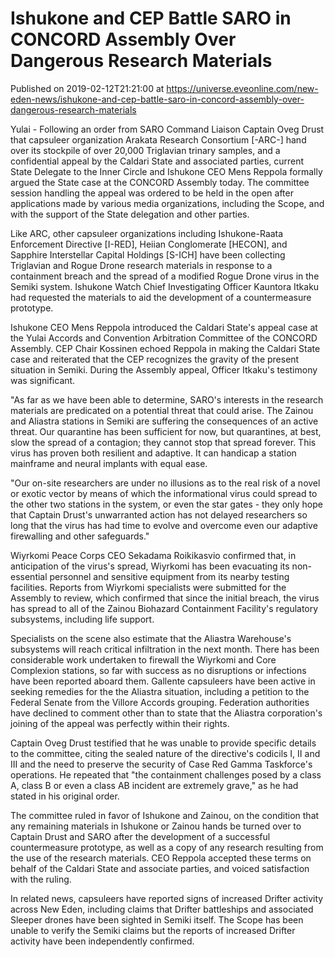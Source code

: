 # Ishukone and CEP Battle SARO in CONCORD Assembly Over Dangerous Research Materials
Published on 2019-02-12T21:21:00 at https://universe.eveonline.com/new-eden-news/ishukone-and-cep-battle-saro-in-concord-assembly-over-dangerous-research-materials

Yulai - Following an order from SARO Command Liaison Captain Oveg Drust that capsuleer organization Arakata Research Consortium [-ARC-] hand over its stockpile of over 20,000 Triglavian trinary samples, and a confidential appeal by the Caldari State and associated parties, current State Delegate to the Inner Circle and Ishukone CEO Mens Reppola formally argued the State case at the CONCORD Assembly today. The committee session handling the appeal was ordered to be held in the open after applications made by various media organizations, including the Scope, and with the support of the State delegation and other parties.

Like ARC, other capsuleer organizations including Ishukone-Raata Enforcement Directive [I-RED], Heiian Conglomerate [HECON], and Sapphire Interstellar Capital Holdings [S-ICH] have been collecting Triglavian and Rogue Drone research materials in response to a containment breach and the spread of a modified Rogue Drone virus in the Semiki system. Ishukone Watch Chief Investigating Officer Kauntora Itkaku had requested the materials to aid the development of a countermeasure prototype.

Ishukone CEO Mens Reppola introduced the Caldari State's appeal case at the Yulai Accords and Convention Arbitration Committee of the CONCORD Assembly. CEP Chair Kossinen echoed Reppola in making the Caldari State case and reiterated that the CEP recognizes the gravity of the present situation in Semiki. During the Assembly appeal, Officer Itkaku's testimony was significant.

"As far as we have been able to determine, SARO's interests in the research materials are predicated on a potential threat that could arise. The Zainou and Aliastra stations in Semiki are suffering the consequences of an active threat. Our quarantine has been sufficient for now, but quarantines, at best, slow the spread of a contagion; they cannot stop that spread forever. This virus has proven both resilient and adaptive. It can handicap a station mainframe and neural implants with equal ease.

"Our on-site researchers are under no illusions as to the real risk of a novel or exotic vector by means of which the informational virus could spread to the other two stations in the system, or even the star gates - they only hope that Captain Drust's unwarranted action has not delayed researchers so long that the virus has had time to evolve and overcome even our adaptive firewalling and other safeguards."

Wiyrkomi Peace Corps CEO Sekadama Roikikasvio confirmed that, in anticipation of the virus's spread, Wiyrkomi has been evacuating its non-essential personnel and sensitive equipment from its nearby testing facilities. Reports from Wiyrkomi specialists were submitted for the Assembly to review, which confirmed that since the initial breach, the virus has spread to all of the Zainou Biohazard Containment Facility's regulatory subsystems, including life support.

Specialists on the scene also estimate that the Aliastra Warehouse's subsystems will reach critical infiltration in the next month. There has been considerable work undertaken to firewall the Wiyrkomi and Core Complexion stations, so far with success as no disruptions or infections have been reported aboard them. Gallente capsuleers have been active in seeking remedies for the the Aliastra situation, including a petition to the Federal Senate from the Villore Accords grouping. Federation authorities have declined to comment other than to state that the Aliastra corporation's joining of the appeal was perfectly within their rights.

Captain Oveg Drust testified that he was unable to provide specific details to the committee, citing the sealed nature of the directive's codicils I, II and III and the need to preserve the security of Case Red Gamma Taskforce's operations. He repeated that "the containment challenges posed by a class A, class B or even a class AB incident are extremely grave," as he had stated in his original order.

The committee ruled in favor of Ishukone and Zainou, on the condition that any remaining materials in Ishukone or Zainou hands be turned over to Captain Drust and SARO after the development of a successful countermeasure prototype, as well as a copy of any research resulting from the use of the research materials. CEO Reppola accepted these terms on behalf of the Caldari State and associate parties, and voiced satisfaction with the ruling.

In related news, capsuleers have reported signs of increased Drifter activity across New Eden, including claims that Drifter battleships and associated Sleeper drones have been sighted in Semiki itself. The Scope has been unable to verify the Semiki claims but the reports of increased Drifter activity have been independently confirmed.
